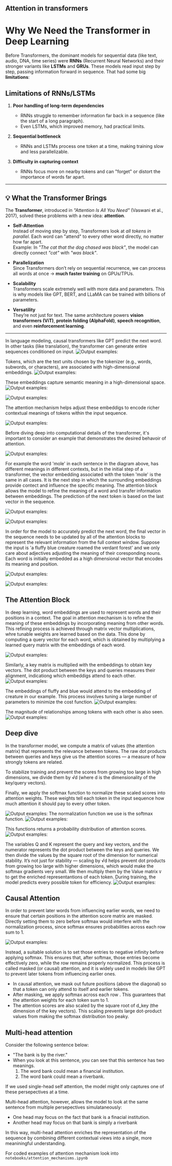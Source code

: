 
 ## Attention in transformers

# Why We Need the Transformer in Deep Learning

Before Transformers,  the dominant models for sequential data (like text, audio, DNA, time series) were **RNNs** (Recurrent Neural Networks) and their stronger variants like **LSTMs** and **GRUs**. These models read input step by step, passing information forward in sequence. That had some big **limitations**:

##  Limitations of RNNs/LSTMs
1. **Poor handling of long-term dependencies**  
   - RNNs struggle to remember information far back in a sequence (like the start of a long paragraph).  
   - Even LSTMs, which improved memory, had practical limits.

2. **Sequential bottleneck**  
   - RNNs and LSTMs process one token at a time, making training slow and less parallelizable.  

3. **Difficulty in capturing context**  
   - RNNs focus more on nearby tokens and can "forget" or distort the importance of words far apart.

---

## 💡 What the Transformer Brings

The **Transformer**, introduced in *"Attention Is All You Need"* (Vaswani et al., 2017), solved these problems with a new idea: **attention**.

- **Self-Attention**  
  Instead of moving step by step, Transformers look at *all tokens in parallel*. Each word can "attend" to every other word directly, no matter how far apart.  
  Example: In *"The cat that the dog chased was black"*, the model can directly connect *"cat"* with *"was black"*.

- **Parallelization**  
  Since Transformers don’t rely on sequential recurrence, we can process all words at once → **much faster training** on GPUs/TPUs.

- **Scalability**  
  Transformers scale extremely well with more data and parameters. This is why models like GPT, BERT, and LLaMA can be trained with billions of parameters.

- **Versatility**  
  They’re not just for text. The same architecture powers **vision transformers (ViT)**, **protein folding (AlphaFold)**, **speech recognition**, and even **reinforcement learning**.

---

In language modeling, causal transformers like GPT predict the next word. In other tasks (like translation), the transformer can generate entire sequences conditioned on input.
![Output examples:](../deepseek_assets/2.webp)

Tokens, which are the text units chosen by the tokenizer (e.g., words, subwords, or characters), are associated with high-dimensional embeddings.
![Output examples:](../deepseek_assets/3.webp)

These embeddings capture semantic meaning in a high-dimensional space.
![Output examples:](../deepseek_assets/4.1.webp)

![Output examples:](../deepseek_assets/5.webp)

The attention mechanism helps adjust these embeddigs to encode richer contextual meanings of tokens within the input sequence.

![Output examples:](../deepseek_assets/6.webp)

Before diving deep into computational details of the transformer, it's important to consider an example that demonstrates the desired behavoir of attention.

![Output examples:](../deepseek_assets/7.webp)

For example the word 'mole' in each sentence in the diagram above, has different meanings in different contexts, but in the initial step of a transformer, the vector embedding associated with the token 'mole' is the same in all cases. It is the next step in which the surrounding embeddings provide contect and influence the specific meaning. The attention block allows the model to refine the meaning of a word and transfer information between embeddings. The prediction of the next token is based on the last vector in the sequence.

![Output examples:](../deepseek_assets/8.webp)

![Output examples:](../deepseek_assets/9.webp)

In order for the model to accurately predict the next word, the final vector in the sequence needs to be updated by all of the attention blocks to represent the relevant information from the full context window. Suppose the input is 'a fluffy blue creature roamed the verdant forest' and we only care about adjectives adjusting the meaning of their coresponding nouns. Each word is initially embedded as a high dimensional vector that encodes its meaning and position.

![Output examples:](../deepseek_assets/10.webp)

![Output examples:](../deepseek_assets/11.webp)

## The Attention Block
In deep learning, word embeddings are used to represent words and their positions in a context. The goal in attention mechanism is to refine the meaning of these embeddings by incorporating meaning from other words. This refining process is achieved through matrix vector multiplications, whre tunable weights are learned based on the data.
This done by computing a query vector for each word, which is obtained by multiplying a learned query matrix with the embeddings of each word.

![Output examples:](../deepseek_assets/12.webp)

Similarly, a key matrix is multiplied with the embeddings to obtain key vectors. The dot product between the keys and queries measures their alignment, indicationg which embeddigs attend to each other.
![Output examples:](../deepseek_assets/13.webp)

The embeddings of fluffy and blue would attend to the embedding of creature in our example. This process involves tuning a large number of parameters to minimize the cost function.
![Output examples:](../deepseek_assets/14.webp)

The magnitude of relationships among tokens with each other is also seen.
![Output examples:](../deepseek_assets/15.webp)

## Deep dive
In the transformer model, we compute a matrix of values (the attention matrix) that represents the relevance between tokens. The raw dot products between queries and keys give us the attention scores — a measure of how strongly tokens are related.

To stabilize training and prevent the scores from growing too large in high dimensions, we divide them by √d (where d is the dimensionality of the key/query vectors).

Finally, we apply the softmax function to normalize these scaled scores into attention weights. These weights tell each token in the input sequence how much attention it should pay to every other token.

![Output examples:](../deepseek_assets/16.webp)
The normalization function we use is the softmax function.
![Output examples:](../deepseek_assets/8-softmaxEqn.png)

This functions returns a probability distribution of attention scores.
![Output examples:](../deepseek_assets/6-softmax.png)

The variables Q and K represent the query and key vectors, and the numerator represents the dot product between the keys and queries. We then divide the values by the square root of the dimension for numerical stability. It’s not just for stability — scaling by √d helps prevent dot products from growing too large with higher dimensions, which would make the softmax gradients very small.
We then multiply them by the Value matrix `V` to get the enriched representantions of each token.
During training, the model predicts every possible token for efficiency.
![Output examples:](../deepseek_assets/17.webp)

 ## Causal Attention
In order to prevent later words from influencing earlier words, we need to ensure that certain positions in the attention score matrix are masked. Directly setting them to zero before softmax would interfere with the normalization process, since softmax ensures probabilities across each row sum to 1.


![Output examples:](../deepseek_assets/causal_attention.jpeg)

Instead, a suitable solution is to set those entries to negative infinity before applying softmax. This ensures that, after softmax, those entries become effectively zero, while the row remains properly normalized. This process is called masked (or causal) attention, and it is widely used in models like GPT to prevent later tokens from influencing earlier ones.

- In causal attention, we mask out future positions (above the diagonal) so that a token can only attend to itself and earlier tokens.
- After masking, we apply softmax across each row . This guarantees that the attention weights for each token sum to 1.
- The attention scores are also scaled by the square root of d_key (the dimension of the key vectors). This scaling prevents large dot-product values from making the softmax distribution too peaky.

## Multi-head attention 
Consider the following sentence below:
- "The bank is by the river."
- When you look at this sentence, you can see that this sentence has two meanings.
  1. The word bank could mean a financial institution.
  2. The word bank could mean a riverbank. 

If we used single-head self attention, the model might only captures one of these persepectives at a time.

Multi-head attention, however, allows the model to look at the same sentence from multiple persepectives simulataneously:
  - One head may focus on the fact that bank is a finacial institution.
  - Another head may focus on that bank is simply a riverbank


In this way, multi-head attention enriches the representation of the sequence by combining different contextual views into a single, more meaniningful understanding.

For coded examples of attention mechanism look into `notebooks/attention_mechanisms.ipynb`
    
 











